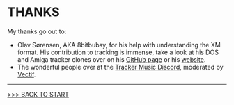 # THANKS

My thanks go out to:

- Olav Sørensen, AKA 8bitbubsy, for his help with understanding the XM format. His contribution to tracking is immense, take a look at his DOS and Amiga tracker clones over on his [GitHub page](https://github.com/8bitbubsy) or his [website](https://16-bits.org/).
- The wonderful people over at the [Tracker Music Discord](https://discord.gg/4TD8mxtw), moderated by [Vectif](https://www.youtube.com/c/Vectif).

---

[>>> BACK TO START](../README.md)
